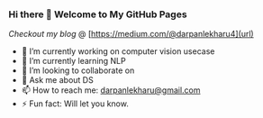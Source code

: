 ### Hi there 👋 Welcome to My GitHub Pages


_Checkout my blog_ @ [https://medium.com/@darpanlekharu4](url) 


- 🔭 I’m currently working on computer vision usecase
- 🌱 I’m currently learning NLP
- 👯 I’m looking to collaborate on 
- 💬 Ask me about DS
- 📫 How to reach me: darpanlekharu@gmail.com
- ⚡ Fun fact: Will let you know.
